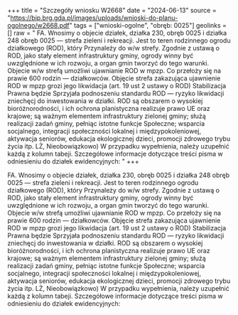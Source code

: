+++
title = "Szczegóły wniosku W2668"
date = "2024-06-13"
source = "https://bip.brg.gda.pl/images/uploads/wnioski-do-planu-ogolnego/w2668.pdf"
tags = ["wnioski-ogolne", "obręb: 0025"]
geolinks = []
raw = " FA. Wnosimy o objecie działek, działka 230, obręb 0025 i działka 248 obręb 0025 — strefa zieleni i rekreacji. Jest to teren rodzinnego ogrodu działkowego (ROD), który Przynależy do w/w strefy. Zgodnie z ustawą o ROD, jako stały element infrastruktury gminy, ogrody winny być uwzględnione w ich rozwoju, a organ gmin tworzyć do tego warunki. Objecie w/w strefą umożliwi ujawnianie ROD w mpzp. Co przełoży się na prawie 600 rodzin — działkowców. Objęcie strefa zakazująca ujawnienie ROD w mpzp grozi jego likwidacja (art. 19 ust 2 ustawy o ROD) Stabilizacja Prawna będzie Sprzyjała podnoszeniu standardu ROD — ryzyko likwidacji zniechęcj do inwestowania w działki. ROD są obszarem o wysokiej bioróżnorodności, i ich ochrona planistyczna realizuje prawo UE oraz krajowe; są ważnym elementem infrastruktury zielonej gminy; służą realizacji zadań gminy, pełniąc istotne funkcje Społeczne; wsparcia socjalnego, integracji społeczności lokalnej i międzypokoleniowej, aktywacja seniorów, edukacja ekologicznej dzieci, promocji zdrowego trybu życia itp. LŻ, Nieobowiązkowo) W przypadku wypełnienia, należy uzupełnić każdą z kolumn tabeji. Szczegółowe informacje dotyczące treści pisma w odniesieniu do działek ewidencyjnych: "
+++


FA. Wnosimy o objecie działek, działka 230, obręb 0025 i działka 248 obręb 0025 — strefa zieleni i rekreacji. Jest to teren
rodzinnego ogrodu działkowego (ROD), który Przynależy do w/w strefy. Zgodnie z ustawą o ROD, jako stały element
infrastruktury gminy, ogrody winny być uwzględnione w ich rozwoju, a organ gmin tworzyć do tego warunki. Objecie
w/w strefą umożliwi ujawnianie ROD w mpzp. Co przełoży się na prawie 600 rodzin — działkowców. Objęcie strefa
zakazująca ujawnienie ROD w mpzp grozi jego likwidacja (art. 19 ust 2 ustawy o ROD) Stabilizacja Prawna będzie
Sprzyjała podnoszeniu standardu ROD — ryzyko likwidacji zniechęcj do inwestowania w działki. ROD są obszarem o
wysokiej bioróżnorodności, i ich ochrona planistyczna realizuje prawo UE oraz krajowe; są ważnym elementem
infrastruktury zielonej gminy; służą realizacji zadań gminy, pełniąc istotne funkcje Społeczne; wsparcia socjalnego,
integracji społeczności lokalnej i międzypokoleniowej, aktywacja seniorów, edukacja ekologicznej dzieci, promocji
zdrowego trybu życia itp.
LŻ, Nieobowiązkowo) W przypadku wypełnienia, należy uzupełnić każdą z kolumn tabeji.
Szczegółowe informacje dotyczące treści pisma w odniesieniu do działek ewidencyjnych:



